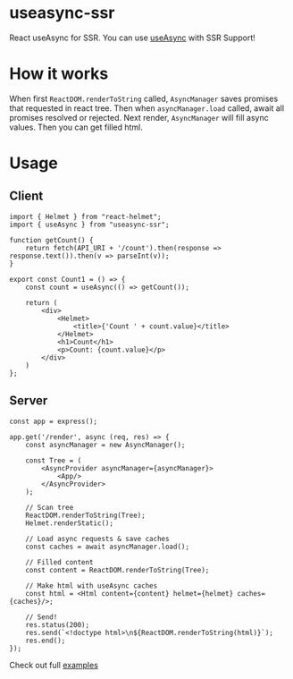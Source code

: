 # useasync-ssr
React useAsync for SSR. You can use [useAsync](https://github.com/streamich/react-use/blob/master/docs/useAsync.md) with SSR Support!

# How it works
When first `ReactDOM.renderToString` called, `AsyncManager` saves promises that requested in react tree. Then when `asyncManager.load` called, await all promises resolved or rejected. Next render, `AsyncManager` will fill async values. Then you can get filled html.

# Usage
## Client
```tsx
import { Helmet } from "react-helmet";
import { useAsync } from "useasync-ssr";

function getCount() {
    return fetch(API_URI + '/count').then(response => response.text()).then(v => parseInt(v));
}

export const Count1 = () => {
    const count = useAsync(() => getCount());

    return (
        <div>
            <Helmet>
                <title>{'Count ' + count.value}</title>
            </Helmet>
            <h1>Count</h1>
            <p>Count: {count.value}</p>
        </div>
    )
};
```
## Server
```tsx
const app = express();

app.get('/render', async (req, res) => {
    const asyncManager = new AsyncManager();

    const Tree = (
        <AsyncProvider asyncManager={asyncManager}>
            <App/>
        </AsyncProvider>
    );

    // Scan tree
    ReactDOM.renderToString(Tree);
    Helmet.renderStatic();

    // Load async requests & save caches
    const caches = await asyncManager.load();

    // Filled content
    const content = ReactDOM.renderToString(Tree);

    // Make html with useAsync caches
    const html = <Html content={content} helmet={helmet} caches={caches}/>;

    // Send!
    res.status(200);
    res.send(`<!doctype html>\n${ReactDOM.renderToString(html)}`);
    res.end();
});
```
Check out full [examples](https://github.com/Lunuy/useasync-ssr-examples)